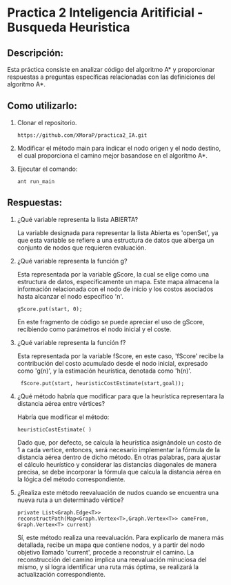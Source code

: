 # Practica 2 Inteligencia Aritificial - Busqueda Heuristica

## Descripción:

Esta práctica consiste en analizar código del algoritmo A* y proporcionar respuestas a preguntas específicas relacionadas con las definiciones del algoritmo A*.

## Como utilizarlo:

1. Clonar el repositorio.

    ```
    https://github.com/XMoraP/practica2_IA.git
    ```
   
2. Modificar el método main para indicar el nodo origen y el nodo destino, el cual proporciona el camino mejor basandose en el algoritmo A*.
3. Ejecutar el comando:

    ```
    ant run_main
    ```

## Respuestas: 

1. ¿Qué variable representa la lista ABIERTA?

    La variable designada para representar la lista Abierta es 'openSet', ya que esta variable se refiere a una estructura de datos que alberga un conjunto de nodos que requieren evaluación.

3. ¿Qué variable representa la función g?

    Esta representada por la variable gScore, la cual se elige como una estructura de datos, específicamente un mapa. Este mapa almacena la información relacionada con el nodo de inicio y los costos asociados hasta alcanzar el nodo específico 'n'.
   
    ```
    gScore.put(start, 0);
    ```
    En este fragmento de código se puede apreciar el uso de gScore, recibiendo como parámetros el nodo inicial y el coste.

4. ¿Qué variable representa la función f?

    Esta representada por la variable fScore, en este caso, 'fScore' recibe la contribución del costo acumulado desde el nodo inicial, expresado como 'g(n)', y la estimación heurística, denotada como 'h(n)'. 
    
    ```
     fScore.put(start, heuristicCostEstimate(start,goal));
    ```
     
5. ¿Qué método habría que modificar para que la heurística representara
la distancia aérea entre vértices?

    Habría que modificar el método: 
    ```
    heuristicCostEstimate( )
    ```
   Dado que, por defecto, se calcula la heurística asignándole un costo de 1 a cada vertice, entonces, será necesario implementar la fórmula de la distancia aérea dentro de dicho método. En otras palabras, para ajustar el cálculo heurístico y considerar las distancias diagonales de manera precisa, se debe incorporar la fórmula que calcula la distancia aérea en la lógica del método correspondiente. 
    
6. ¿Realiza este método reevaluación de nudos cuando se encuentra una
nueva ruta a un determinado vértice?

    ```
    private List<Graph.Edge<T>> reconstructPath(Map<Graph.Vertex<T>,Graph.Vertex<T>> cameFrom, Graph.Vertex<T> current)
    ```
   Sí, este método realiza una reevaluación. Para explicarlo de manera más detallada, recibe un mapa que contiene nodos, y a partir del nodo objetivo llamado 'current', procede a reconstruir el camino. La reconstrucción del camino implica una reevaluación minuciosa del mismo, y si logra identificar una ruta más óptima, se realizará la actualización correspondiente. 
